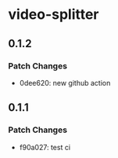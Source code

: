 # video-splitter

## 0.1.2

### Patch Changes

- 0dee620: new github action

## 0.1.1

### Patch Changes

- f90a027: test ci
